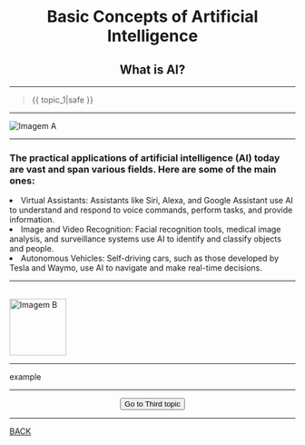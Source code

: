 # <center> Basic Concepts of Artificial Intelligence

## <center> What is AI?

---

<blockquote>
{{ topic_1|safe }}
</blockquote>

---

<img class="fade-in" src="{{ url_for('static', filename='images/A.png') }}" alt="Imagem A">

---

<h3>The practical applications of artificial intelligence (AI) today are vast and span various fields. Here are some of the main ones:</h3>


<li>Virtual Assistants: Assistants like Siri, Alexa, and Google Assistant use AI to understand and respond to voice commands, perform tasks, and provide information.</li>
<li>Image and Video Recognition: Facial recognition tools, medical image analysis, and surveillance systems use AI to identify and classify objects and people.</li>
<li>Autonomous Vehicles: Self-driving cars, such as those developed by Tesla and Waymo, use AI to navigate and make real-time decisions.</li>

---

<br />

<img class="fade-in" src="{{ url_for('static', filename='images/B.png') }}" alt="Imagem B" width="100" height="100">
<br />

---

example

---

<div>
    <center><form action="{{ url_for('page_3_2') }}" method="get">
        <button type="submit">Go to Third topic</button>
    </form>
</div>

---

<a href="/page_3">BACK</a>

    